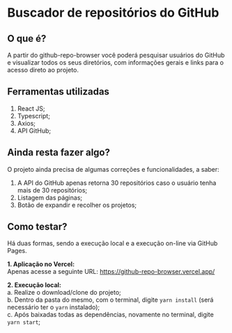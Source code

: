 # Buscador de repositórios do GitHub

## O que é?
A partir do github-repo-browser você poderá pesquisar usuários do GitHub e visualizar todos os seus diretórios, com informações gerais e links para o acesso direto ao projeto.

## Ferramentas utilizadas
1. React JS;
2. Typescript;
3. Axios;
4. API GitHub;

## Ainda resta fazer algo?
O projeto ainda precisa de algumas correções e funcionalidades, a saber:

1. A API do GitHub apenas retorna 30 repositórios caso o usuário tenha mais de 30 repositórios;
2. Listagem das páginas;
3. Botão de expandir e recolher os projetos;

## Como testar?
Há duas formas, sendo a execução local e a execução on-line via GitHub Pages.

**1. Aplicação no Vercel:**\
Apenas acesse a seguinte URL: https://github-repo-browser.vercel.app/
  
**2. Execução local:**\
  a. Realize o download/clone do projeto;\
  b. Dentro da pasta do mesmo, com o terminal, digite `yarn install` (será necessário ter o `yarn` instalado);\
  c. Após baixadas todas as dependências, novamente no terminal, digite `yarn start`;
